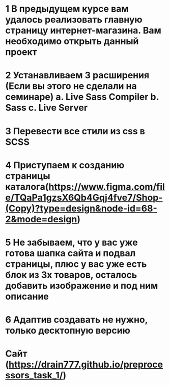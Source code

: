 
   # 1  В предыдущем курсе вам удалось реализовать главную страницу интернет-магазина. Вам необходимо открыть данный проект
   # 2 Устанавливаем 3 расширения (Если вы этого не сделали на семинаре) a. Live Sass Compiler b. Sass c. Live Server
   # 3 Перевести все стили из css в SCSS
   # 4  Приступаем к созданию страницы каталога(https://www.figma.com/file/TQaPa1gzsX6Qb4Gqj4fve7/Shop-(Copy)?type=design&node-id=68-2&mode=design)
   # 5 Не забываем, что у вас уже готова шапка сайта и подвал страницы, плюс у вас уже есть блок из 3х товаров, осталось добавить изображение и под ним описание
   # 6 Адаптив создавать не нужно, только десктопную версию

   # Сайт (https://drain777.github.io/preprocessors_task_1/)

